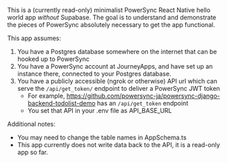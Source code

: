 This is a (currently read-only) minimalist PowerSync React Native hello world 
app _without_ Supabase. The goal is to understand and demonstrate the pieces 
of PowerSync absolutely necessary to get the app functional.

This app assumes:
1. You have a Postgres database somewhere on the internet that can be hooked up to PowerSync
2. You have a PowerSync account at JourneyApps, and have set up an instance there, connected to your Postgres database.
3. You have a publicly accessible (ngrok or otherwise) API url which can serve the `/api/get_token/` endpoint to deliver a PowerSync JWT token
    - For example, https://github.com/powersync-ja/powersync-django-backend-todolist-demo has an `/api/get_token` endpoint
    - You set that API in your .env file as API_BASE_URL

Additional notes:
- You may need to change the table names in AppSchema.ts
- This app currently does not write data back to the API, it is a read-only app so far.
